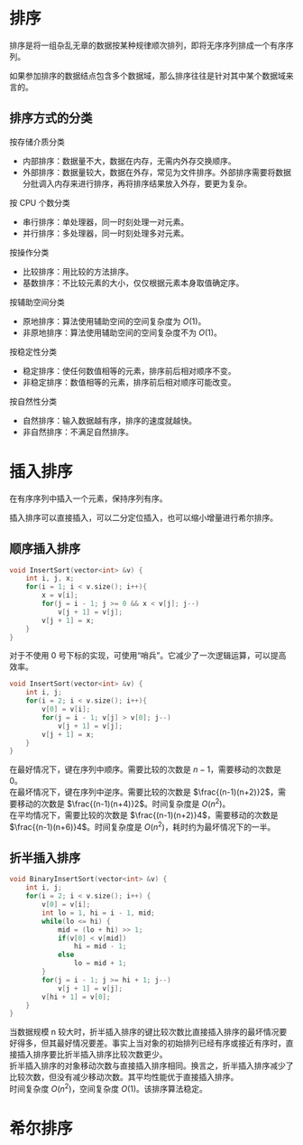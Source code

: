 # 排序

排序是将一组杂乱无章的数据按某种规律顺次排列，即将无序序列排成一个有序序列。

如果参加排序的数据结点包含多个数据域，那么排序往往是针对其中某个数据域来言的。

## 排序方式的分类

按存储介质分类
- 内部排序：数据量不大，数据在内存，无需内外存交换顺序。
- 外部排序：数据量较大，数据在外存，常见为文件排序。外部排序需要将数据分批调入内存来进行排序，再将排序结果放入外存，要更为复杂。

按 CPU 个数分类
- 串行排序：单处理器，同一时刻处理一对元素。
- 并行排序：多处理器，同一时刻处理多对元素。

按操作分类
- 比较排序：用比较的方法排序。
- 基数排序：不比较元素的大小，仅仅根据元素本身取值确定序。

按辅助空间分类
- 原地排序：算法使用辅助空间的空间复杂度为 $O(1)$。
- 非原地排序：算法使用辅助空间的空间复杂度不为 $O(1)$。

按稳定性分类
- 稳定排序：使任何数值相等的元素，排序前后相对顺序不变。
- 非稳定排序：数值相等的元素，排序前后相对顺序可能改变。

按自然性分类
- 自然排序：输入数据越有序，排序的速度就越快。
- 非自然排序：不满足自然排序。

# 插入排序

在有序序列中插入一个元素，保持序列有序。

插入排序可以直接插入，可以二分定位插入，也可以缩小增量进行希尔排序。

## 顺序插入排序

```cpp
void InsertSort(vector<int> &v) {
    int i, j, x;
    for(i = 1; i < v.size(); i++){
        x = v[i];
        for(j = i - 1; j >= 0 && x < v[j]; j--)
            v[j + 1] = v[j];
        v[j + 1] = x;
    }
}
```

对于不使用 0 号下标的实现，可使用“哨兵”。它减少了一次逻辑运算，可以提高效率。

```cpp \\ 不使用 0 号下标
void InsertSort(vector<int> &v) {
    int i, j;
    for(i = 2; i < v.size(); i++){
        v[0] = v[i];
        for(j = i - 1; v[j] > v[0]; j--)
            v[j + 1] = v[j];
        v[j + 1] = x;
    }
}
```

在最好情况下，键在序列中顺序。需要比较的次数是 $n-1$，需要移动的次数是 $0$。  
在最坏情况下，键在序列中逆序。需要比较的次数是 $\frac{(n-1)(n+2)}2$，需要移动的次数是 $\frac{(n-1)(n+4)}2$。时间复杂度是 $O(n^2)$。  
在平均情况下，需要比较的次数是 $\frac{(n-1)(n+2)}4$，需要移动的次数是 $\frac{(n-1)(n+6)}4$。时间复杂度是 $O(n^2)$，耗时约为最坏情况下的一半。  

## 折半插入排序



```cpp \\ 不使用 0 号下标
void BinaryInsertSort(vector<int> &v) {
    int i, j;
    for(i = 2; i < v.size(); i++) {
        v[0] = v[i];
        int lo = 1, hi = i - 1, mid;
        while(lo <= hi) {
            mid = (lo + hi) >> 1;
            if(v[0] < v[mid])
                hi = mid - 1;
            else
                lo = mid + 1;
        }
        for(j = i - 1; j >= hi + 1; j--)
            v[j + 1] = v[j];
        v[hi + 1] = v[0];
    }
}
```

当数据规模 n 较大时，折半插入排序的键比较次数比直接插入排序的最坏情况要好得多，但其最好情况要差。事实上当对象的初始排列已经有序或接近有序时，直接插入排序要比折半插入排序比较次数更少。  
折半插入排序的对象移动次数与直接插入排序相同。换言之，折半插入排序减少了比较次数，但没有减少移动次数。其平均性能优于直接插入排序。  
时间复杂度 $O(n^2)$，空间复杂度 $O(1)$。该排序算法稳定。

# 希尔排序

